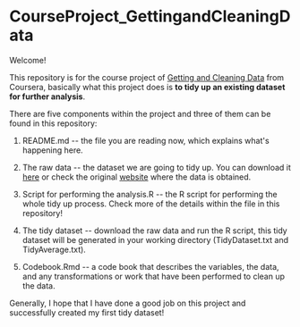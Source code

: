 # CourseProject_GettingandCleaningData

Welcome!  

This repository is for the course project of [Getting and Cleaning Data](https://www.coursera.org/learn/data-cleaning/) from Coursera, basically what this project does is **to tidy up an existing dataset for further analysis**.  <br>
  
  
There are five components within the project and three of them can be found in this repository:  <br>
  
1. README.md -- the file you are reading now, which explains what's happening here.  

2. The raw data -- the dataset we are going to tidy up. You can download it [here](https://d396qusza40orc.cloudfront.net/getdata%2Fprojectfiles%2FUCI%20HAR%20Dataset.zip) or check the original [website](http://archive.ics.uci.edu/ml/datasets/Human+Activity+Recognition+Using+Smartphones) where the data is obtained.  

3. Script for performing the analysis.R -- the R script for performing the whole tidy up process. Check more of the details within the file in this repository!  

4. The tidy dataset -- download the raw data and run the R script, this tidy dataset will be generated in your working directory (TidyDataset.txt and TidyAverage.txt).  

5. Codebook.Rmd -- a code book that describes the variables, the data, and any transformations or work that have been performed to clean up the data.    <br>


Generally, I hope that I have done a good job on this project and successfully created my first tidy dataset!
